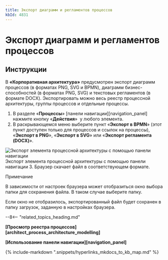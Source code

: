 ```yaml
---
title: Экспорт диаграмм и регламентов процессов
kbId: 4831
---
```


# Экспорт диаграмм и регламентов процессов

## Инструкции

В **«Корпоративная архитектура»** предусмотрен экспорт диаграмм процессов (в форматах PNG, SVG и BPMN), диаграмм бизнес-способностей (в форматах PNG, SVG) и текстовых регламентов (в формате DOCX). Экспортировать можно весь реестр процессной архитектуры, группы процессов и отдельные процессы.

1. В разделе «**Процессы**» [панели навигации][navigation_panel] нажмите кнопку «**Действия**» *‌* у любого элемента.
2. В раскрывающемся меню выберите пункт «**Экспорт в BPMN**» (этот пункт доступен только для процессов и ссылок на процессы), «**Экспорт в PNG**», «**Экспорт в SVG**» или «**Экспорт регламента (DOCX)**».

![Экспорт элемента процессной архитектуры с помощью панели навигации](https://kb.comindware.ru/assets/process_architecture_modeling_export_entity_from_navigation.png)
Экспорт элемента процессной архитектуры с помощью панели навигации
3. Браузер скачает файл в соответствующем формате.

Примечание

В зависимости от настроек браузера может отобразиться окно выбора папки для сохранения файла. В таком случае выберите папку.

Если окно не отобразилось, экспортированный файл будет сохранен в папку загрузок, заданную в настройках браузера.

--8<-- "related_topics_heading.md"

**[Просмотр реестра процессов][architect_process_architecture_modelling]**

**[Использование панели навигации][navigation_panel]**

{% include-markdown ".snippets/hyperlinks_mkdocs_to_kb_map.md" %}
